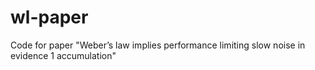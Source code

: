 # wl-paper
Code for paper "Weber’s law implies performance limiting slow noise in evidence 1 accumulation"
